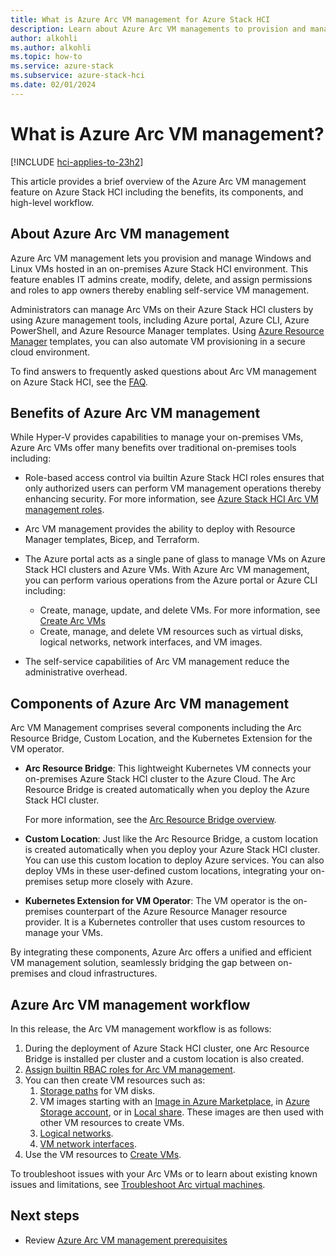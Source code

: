 ```yaml
---
title: What is Azure Arc VM management for Azure Stack HCI
description: Learn about Azure Arc VM managements to provision and manage on-premises Windows and Linux virtual machines (VMs) running on Azure Stack HCI clusters.
author: alkohli
ms.author: alkohli
ms.topic: how-to
ms.service: azure-stack
ms.subservice: azure-stack-hci
ms.date: 02/01/2024
---
```


# What is Azure Arc VM management?

[!INCLUDE [hci-applies-to-23h2](../../includes/hci-applies-to-23h2.md)]

This article provides a brief overview of the Azure Arc VM management feature on Azure Stack HCI including the benefits, its components, and high-level workflow.  

## About Azure Arc VM management

Azure Arc VM management lets you provision and manage Windows and Linux VMs hosted in an on-premises Azure Stack HCI environment. This feature enables IT admins create, modify, delete, and assign permissions and roles to app owners thereby enabling self-service VM management.

Administrators can manage Arc VMs on their Azure Stack HCI clusters by using Azure management tools, including Azure portal, Azure CLI, Azure PowerShell, and Azure Resource Manager templates. Using [Azure Resource Manager](/azure/azure-resource-manager/management/overview) templates, you can also automate VM provisioning in a secure cloud environment.

To find answers to frequently asked questions about Arc VM management on Azure Stack HCI, see the [FAQ](./azure-arc-vms-faq.yml).

## Benefits of Azure Arc VM management

While Hyper-V provides capabilities to manage your on-premises VMs, Azure Arc VMs offer many benefits over traditional on-premises tools including:

- Role-based access control via builtin Azure Stack HCI roles ensures that only authorized users can perform VM management operations thereby enhancing security. For more information, see [Azure Stack HCI Arc VM management roles](./assign-vm-rbac-roles.md).
- Arc VM management provides the ability to deploy with Resource Manager templates, Bicep, and Terraform.
- The Azure portal acts as a single pane of glass to manage VMs on Azure Stack HCI clusters and Azure VMs. With Azure Arc VM management, you can perform various operations from the Azure portal or Azure CLI including:

  - Create, manage, update, and delete VMs. For more information, see [Create Arc VMs](./create-arc-virtual-machines.md)
  - Create, manage, and delete VM resources such as virtual disks, logical networks, network interfaces, and VM images.

- The self-service capabilities of Arc VM management reduce the administrative overhead.

## Components of Azure Arc VM management


Arc VM Management comprises several components including the Arc Resource Bridge, Custom Location, and the Kubernetes Extension for the VM operator.

- **Arc Resource Bridge**: This lightweight Kubernetes VM connects your on-premises Azure Stack HCI cluster to the Azure Cloud. The Arc Resource Bridge is created automatically when you deploy the Azure Stack HCI cluster.

    For more information, see the [Arc Resource Bridge overview](/azure/azure-arc/resource-bridge/overview).

- **Custom Location**: Just like the Arc Resource Bridge, a custom location is created automatically when you deploy your Azure Stack HCI cluster. You can use this custom location to deploy Azure services. You can also deploy VMs in these user-defined custom locations, integrating your on-premises setup more closely with Azure.

- **Kubernetes Extension for VM Operator**: The VM operator is the on-premises counterpart of the Azure Resource Manager resource provider. It is a Kubernetes controller that uses custom resources to manage your VMs.

By integrating these components, Azure Arc offers a unified and efficient VM management solution, seamlessly bridging the gap between on-premises and cloud infrastructures.


## Azure Arc VM management workflow

In this release, the Arc VM management workflow is as follows:

1. During the deployment of Azure Stack HCI cluster, one Arc Resource Bridge is installed per cluster and a custom location is also created.
1. [Assign builtin RBAC roles for Arc VM management](./assign-vm-rbac-roles.md).
1. You can then create VM resources such as:
    1. [Storage paths](./create-storage-path.md) for VM disks.
    1. VM images starting with an [Image in Azure Marketplace](./virtual-machine-image-azure-marketplace.md), in [Azure Storage account](./virtual-machine-image-storage-account.md), or in [Local share](./virtual-machine-image-local-share.md). These images are then used with other VM resources to create VMs.
    1. [Logical networks](./create-virtual-networks.md).  
    1. [VM network interfaces](./create-network-interfaces.md).
1. Use the VM resources to [Create VMs](./create-arc-virtual-machines.md).

To troubleshoot issues with your Arc VMs or to learn about existing known issues and limitations, see [Troubleshoot Arc virtual machines](troubleshoot-arc-enabled-vms.md).

## Next steps

- Review [Azure Arc VM management prerequisites](azure-arc-vm-management-prerequisites.md)
